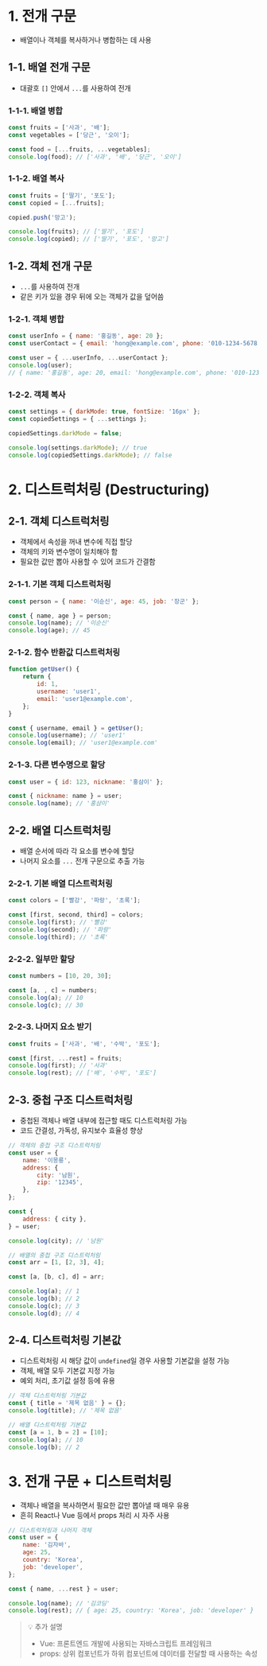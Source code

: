 # 1. 전개 구문

-   배열이나 객체를 복사하거나 병합하는 데 사용

## 1-1. 배열 전개 구문

-   대괄호 `[]` 안에서 `...`를 사용하여 전개

### 1-1-1. 배열 병합

```js
const fruits = ['사과', '배'];
const vegetables = ['당근', '오이'];

const food = [...fruits, ...vegetables];
console.log(food); // ['사과', '배', '당근', '오이']
```

### 1-1-2. 배열 복사

```js
const fruits = ['딸기', '포도'];
const copied = [...fruits];

copied.push('망고');

console.log(fruits); // ['딸기', '포도']
console.log(copied); // ['딸기', '포도', '망고']
```

## 1-2. 객체 전개 구문

-   `...`를 사용하여 전개
-   같은 키가 있을 경우 뒤에 오는 객체가 값을 덮어씀

### 1-2-1. 객체 병합

```js
const userInfo = { name: '홍길동', age: 20 };
const userContact = { email: 'hong@example.com', phone: '010-1234-5678' };

const user = { ...userInfo, ...userContact };
console.log(user);
// { name: '홍길동', age: 20, email: 'hong@example.com', phone: '010-1234-5678' }
```

### 1-2-2. 객체 복사

```js
const settings = { darkMode: true, fontSize: '16px' };
const copiedSettings = { ...settings };

copiedSettings.darkMode = false;

console.log(settings.darkMode); // true
console.log(copiedSettings.darkMode); // false
```

# 2. 디스트럭처링 (Destructuring)

## 2-1. 객체 디스트럭처링

-   객체에서 속성을 꺼내 변수에 직접 할당
-   객체의 키와 변수명이 일치해야 함
-   필요한 값만 뽑아 사용할 수 있어 코드가 간결함

### 2-1-1. 기본 객체 디스트럭처링

```js
const person = { name: '이순신', age: 45, job: '장군' };

const { name, age } = person;
console.log(name); // '이순신'
console.log(age); // 45
```

### 2-1-2. 함수 반환값 디스트럭처링

```js
function getUser() {
    return {
        id: 1,
        username: 'user1',
        email: 'user1@example.com',
    };
}

const { username, email } = getUser();
console.log(username); // 'user1'
console.log(email); // 'user1@example.com'
```

### 2-1-3. 다른 변수명으로 할당

```js
const user = { id: 123, nickname: '홍삼이' };

const { nickname: name } = user;
console.log(name); // '홍삼이'
```

## 2-2. 배열 디스트럭처링

-   배열 순서에 따라 각 요소를 변수에 할당
-   나머지 요소를 `...` 전개 구문으로 추출 가능

### 2-2-1. 기본 배열 디스트럭처링

```js
const colors = ['빨강', '파랑', '초록'];

const [first, second, third] = colors;
console.log(first); // '빨강'
console.log(second); // '파랑'
console.log(third); // '초록'
```

### 2-2-2. 일부만 할당

```js
const numbers = [10, 20, 30];

const [a, , c] = numbers;
console.log(a); // 10
console.log(c); // 30
```

### 2-2-3. 나머지 요소 받기

```js
const fruits = ['사과', '배', '수박', '포도'];

const [first, ...rest] = fruits;
console.log(first); // '사과'
console.log(rest); // ['배', '수박', '포도']
```

## 2-3. 중첩 구조 디스트럭처링

-   중첩된 객체나 배열 내부에 접근할 때도 디스트럭처링 가능
-   코드 간결성, 가독성, 유지보수 효율성 향상

```js
// 객체의 중첩 구조 디스트럭처링
const user = {
    name: '이몽룡',
    address: {
        city: '남원',
        zip: '12345',
    },
};

const {
    address: { city },
} = user;

console.log(city); // '남원'
```

```js
// 배열의 중첩 구조 디스트럭처링
const arr = [1, [2, 3], 4];

const [a, [b, c], d] = arr;

console.log(a); // 1
console.log(b); // 2
console.log(c); // 3
console.log(d); // 4
```

## 2-4. 디스트럭처링 기본값

-   디스트럭처링 시 해당 값이 `undefined`일 경우 사용할 기본값을 설정 가능
-   객체, 배열 모두 기본값 지정 가능
-   예외 처리, 초기값 설정 등에 유용

```js
// 객체 디스트럭처링 기본값
const { title = '제목 없음' } = {};
console.log(title); // '제목 없음'
```

```js
// 배열 디스트럭처링 기본값
const [a = 1, b = 2] = [10];
console.log(a); // 10
console.log(b); // 2
```

# 3. 전개 구문 + 디스트럭처링

-   객체나 배열을 복사하면서 필요한 값만 뽑아낼 때 매우 유용
-   흔히 React나 Vue 등에서 props 처리 시 자주 사용

```js
// 디스트럭처링과 나머지 객체
const user = {
    name: '김자바',
    age: 25,
    country: 'Korea',
    job: 'developer',
};

const { name, ...rest } = user;

console.log(name); // '김코딩'
console.log(rest); // { age: 25, country: 'Korea', job: 'developer' }
```

> 💡 추가 설명
>
> -   Vue: 프론트엔드 개발에 사용되는 자바스크립트 프레임워크
> -   props: 상위 컴포넌트가 하위 컴포넌트에 데이터를 전달할 때 사용하는 속성
